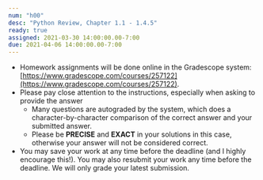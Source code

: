 ```yaml
---
num: "h00"
desc: "Python Review, Chapter 1.1 - 1.4.5"
ready: true
assigned: 2021-03-30 14:00:00.00-7:00
due: 2021-04-06 14:00:00.00-7:00
---
```


* Homework assignments will be done online in the Gradescope system: [https://www.gradescope.com/courses/257122](https://www.gradescope.com/courses/257122).
* Please pay close attention to the instructions, especially when asking to provide the answer
	* Many questions are autograded by the system, which does a character-by-character comparison of the correct answer and your submitted answer.
	* Please be **PRECISE** and **EXACT** in your solutions in this case, otherwise your answer will not be considered correct.
* You may save your work at any time before the deadline (and I highly encourage this!). You may also resubmit your work any time before the deadline. We will only grade your latest submission.
